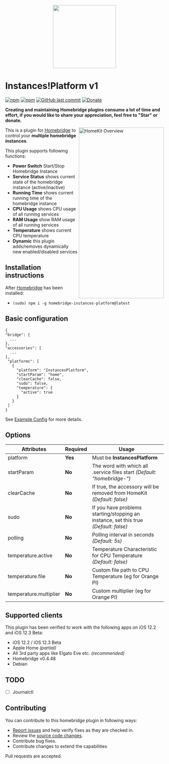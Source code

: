 <p align="center">
    <img src="https://i.imgur.com/w7nyvOl.png" height="200">
</p>


# Instances!Platform v1

[![npm](https://img.shields.io/npm/v/homebridge-instances-platform.svg?style=flat-square)](https://www.npmjs.com/package/homebridge-instances-platform)
[![npm](https://img.shields.io/npm/dt/homebridge-instances-platform.svg?style=flat-square)](https://www.npmjs.com/package/homebridge-instances-platform)
[![GitHub last commit](https://img.shields.io/github/last-commit/SeydX/homebridge-instances-platform.svg?style=flat-square)](https://github.com/SeydX/homebridge-instances-platform)
[![Donate](https://img.shields.io/badge/Donate-PayPal-blue.svg?style=flat-square&maxAge=2592000)](https://www.paypal.com/cgi-bin/webscr?cmd=_s-xclick&hosted_button_id=NP4T3KASWQLD8)

**Creating and maintaining Homebridge plugins consume a lot of time and effort, if you would like to share your appreciation, feel free to "Star" or donate.**

<img src="https://i.ibb.co/GsDdYCh/C7-B78-A3-F-3589-44-F2-9-A49-15-A9760-FF20-D.gif" align="right" alt="HomeKit Overview" width="270px" height="541px">

This is a plugin for [Homebridge](https://github.com/nfarina/homebridge) to control your **multiple homebridge instances**. 

This plugin supports following functions:

- **Power Switch** Start/Stop Homebridge Instance
- **Service Status** shows current state of the homebridge instance (active/inactive)
- **Running Time** shows current running time of the homebridge instance
- **CPU Usage** shows CPU usage of all running services
- **RAM Usage** show RAM usage of all running services
- **Temperature** shows current CPU temperature
- **Dynamic** this plugin adds/removes dynamically new enabled/disabled services

## Installation instructions

After [Homebridge](https://github.com/nfarina/homebridge) has been installed:

-  ```(sudo) npm i -g homebridge-instances-platform@latest```


## Basic configuration

 ```
{
 "bridge": {
   ...
},
 "accessories": [
   ...
],
  "platforms": [
    {
      "platform": "InstancesPlatform",
      "startParam": "home",
      "clearCache": false,
      "sudo": false,
      "temperature": {
        "active": true
      }
    }
  ]
}
 ```
 See [Example Config](https://github.com/SeydX/homebridge-instances-platform/blob/master/example-config.json) for more details.

 
 ## Options

| **Attributes** | **Required** | **Usage** |
|------------|----------|-------|
| platform | **Yes** | Must be **InstancesPlatform** |
| startParam | **No** | The word with which all .service files start _(Default: "homebridge-")_ |
| clearCache | **No** | If true, the accessory will be removed from HomeKit _(Default: false)_ |
| sudo | **No** | If you have problems starting/stopping an instance, set this true _(Default: false)_|
| polling | **No** | Polling interval in seconds _(Default: 5s)_ |
| temperature.active | **No** | Temperature Characteristic for CPU Temperature _(Default: false)_  |
| temperature.file | **No** | Custom file path to CPU Temperature (eg for Orange PI) |
| temperature.multiplier | **No** | Custom multiplier (eg for Orange PI) |


## Supported clients

This plugin has been verified to work with the following apps on iOS 12.2 and iOS 12.3 Beta:

* iOS 12.2 / iOS 12.3 Beta
* Apple Home _(partial)_
* All 3rd party apps like Elgato Eve etc. _(recommended)_
* Homebridge v0.4.48
* Debian


## TODO
- [ ] Journalctl


## Contributing

You can contribute to this homebridge plugin in following ways:

- [Report issues](https://github.com/SeydX/homebridge-instances-platform/issues) and help verify fixes as they are checked in.
- Review the [source code changes](https://github.com/SeydX/homebridge-instances-platform/pulls).
- Contribute bug fixes.
- Contribute changes to extend the capabilities

Pull requests are accepted.
